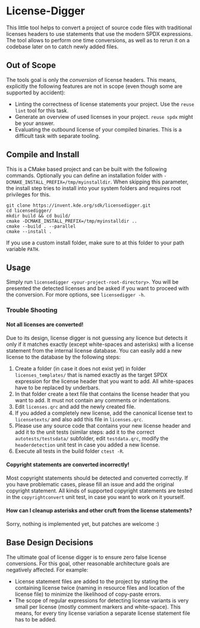 # License-Digger

This little tool helps to convert a project of source code files with traditional licenses headers to use statements that use the modern SPDX expressions.
The tool allows to perform one time conversions, as well as to rerun it on a codebase later on to catch newly added files.

## Out of Scope

The tools goal is only the _conversion_ of license headers. This means, explicitly the following features are not in scope (even though some are supported by accident):

- Linting the correctness of license statements your project. Use the `reuse lint` tool for this task.
- Generate an overview of used licenses in your project. `reuse spdx` might be your answer.
- Evaluating the outbound license of your compiled binaries. This is a difficult task with separate tooling.

## Compile and Install

This is a CMake based project and can be built with the following commands.
Optionally you can define an installation folder with `-DCMAKE_INSTALL_PREFIX=/tmp/myinstalldir`. When skipping this parameter, the install step tries to install into your system folders and requires root privileges for this.

```
git clone https://invent.kde.org/sdk/licensedigger.git
cd licensedigger/
mkdir build && cd build/
cmake -DCMAKE_INSTALL_PREFIX=/tmp/myinstalldir ..
cmake --build . --parallel
cmake --install .
```

If you use a custom install folder, make sure to at this folder to your path variable `PATH`.

## Usage

Simply run `licensedigger <your-project-root-directory>`. You will be presented the detected licenses and be asked if you want to proceed with the conversion.
For more options, see `licensedigger -h`.

### Trouble Shooting

#### Not all licenses are converted!

Due to its design, license digger is not guessing any licence but detects it only if it matches exactly (except white-spaces and asterisks) with a license statement from the internal license database.
You can easily add a new license to the database by the following steps:

1. Create a folder (in case it does not exist yet) in folder `licenses_templates/` that is named exactly as the target SPDX expression for the license header that you want to add. All white-spaces have to be replaced by underbars.
2. In that folder create a text file that contains the license header that you want to add. It must not contain any comments or indentations.
3. Edit `licenses.qrc` and add the newly created file.
4. If you added a completely new license, add the canonical license text to `licensetexts/` and also add this file in `licenses.qrc`.
5. Please use any source code that contains your new license header and add it to the unit tests (similar steps: add it to the correct `autotests/testsdata/` subfolder, edit `testdata.qrc`, modify the `headerdetection` unit test in case you added a new license.
6. Execute all tests in the build folder `ctest -R`.

#### Copyright statements are converted incorrectly!

Most copyright statements should be detected and converted correctly. If you have problematic cases, please fill an issue and add the original copyright statement.
All kinds of supported copyright statements are tested in the `copyrightconvert` unit test, in case you want to work on it yourself.

#### How can I cleanup asterisks and other cruft from the license statements?

Sorry, nothing is implemented yet, but patches are welcome :)

## Base Design Decisions

The ultimate goal of license digger is to ensure zero false license conversions. For this goal, other reasonable architecture goals are negatively affected.
For example:

- License statement files are added to the project by stating the containing license twice (naming in resource files and location of the license file) to minimize the likelihood of copy-paste errors.
- The scope of regular expressions for detecting license variants is very small per license (mostly comment markers and white-space). This means, for every tiny license variation a separate license statement file has to be added.
